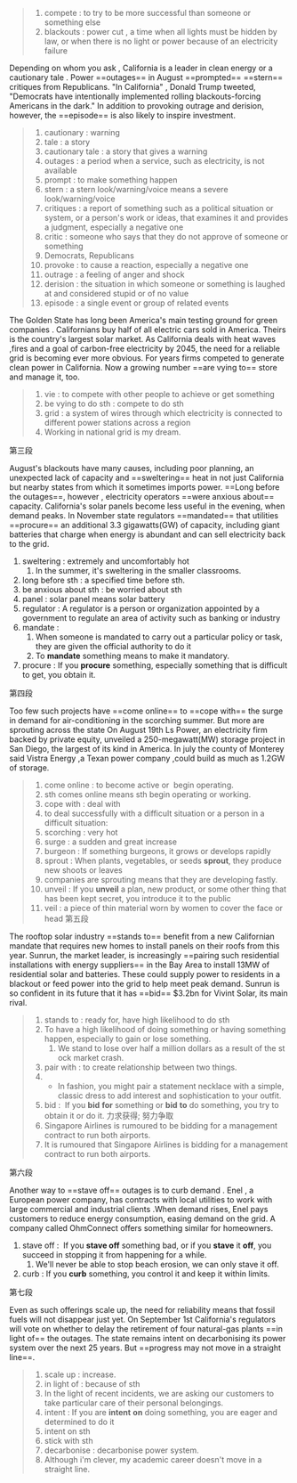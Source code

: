 > 1. compete : to try to be more successful than someone or something else
> 2. blackouts : power cut , a time when all lights must be hidden by law, or when there is no light or power because of an electricity failure


Depending on whom you ask , California is a leader in clean energy or a cautionary tale . Power ==outages== in August ==prompted== ==stern== critiques from Republicans. "In California" , Donald Trump tweeted, "Democrats have intentionally implemented rolling blackouts-forcing Americans in the dark." In addition to provoking outrage and derision, however, the ==episode== is also likely to inspire investment.

>  1. cautionary : warning 
>  2. tale : a story 
>  3. cautionary tale : a story that gives a warning
>  4. outages : a period when a service, such as electricity, is not available
>  5. prompt : to make something happen
>  6. stern : a stern look/warning/voice means a severe look/warning/voice
>  7. critiques : a report of something such as a political situation or system, or a person's work or ideas, that examines it and provides a judgment, especially a negative one
> 	 1. critic : someone who says that they do not approve of someone or something
>  8. Democrats, Republicans
>  9. provoke : to cause a reaction, especially a negative one
>  10. outrage : a feeling of anger and shock
>  11. derision : the situation in which someone or something is laughed at and considered stupid or of no value
>  12. episode : a single event or group of related events

The Golden State has long been America's main testing ground for green companies . Californians buy half of all electric cars sold in America. Theirs is the country's largest solar market. As California deals with heat waves ,fires and a goal of carbon-free electricity by 2045, the need for a reliable grid is becoming ever more obvious. For years firms competed to generate clean power in California. Now a growing number ==are vying to== store and manage it, too.

> 1. vie : to compete with other people to achieve or get something
> 	1. be vying to do sth  : compete to do sth
> 2. grid : a system of wires through which electricity is connected to different power stations across a region
> 	1. Working in national grid is my dream.

第三段

August's blackouts have many causes, including poor planning, an unexpected lack of capacity and ==sweltering== heat in not just California but nearby states from which it sometimes imports power. ==Long before the outages==, however , electricity operators ==were anxious about== capacity. California's solar panels become less useful in the evening, when demand peaks. In November state regulators ==mandated== that utilities ==procure== an additional 3.3 gigawatts(GW) of capacity, including giant batteries that charge when energy is abundant and can sell electricity back to the grid.

1. sweltering :  extremely and uncomfortably hot
	1. In the summer, it's sweltering in the smaller classrooms.
2. long before sth :  a specified time before sth. 
3. be anxious about sth : be worried about sth
4. panel : solar panel means solar battery 
5. regulator :  A regulator is a person or organization appointed by a government to regulate an area of activity such as banking or industry
6. mandate : 
	1. When someone is mandated to carry out a particular policy or task, they are given the official authority to do it
	2. To **mandate** something means to make it mandatory.
7. procure : If you **procure** something, especially something that is difficult to get, you obtain it.

第四段

Too few such projects have ==come online== to ==cope with== the surge in demand for air-conditioning in the scorching summer. But more are sprouting across the state On August 19th Ls Power, an electricity firm backed by private equity, unveiled a 250-megawatt(MW) storage project in San Diego, the largest of its kind in America. In july the county of Monterey said Vistra Energy ,a Texan power company ,could build as much as 1.2GW of storage.

> 1.  come online : to become active or  begin operating. 
> 	1. sth comes online means sth begin operating or working.
> 2. cope with : deal with 
> 	1. to deal successfully with a difficult situation or a person in a difficult situation:
> 3. scorching : very hot
> 4. surge : a sudden and great increase
> 	1. burgeon : If something burgeons, it grows or develops rapidly
> 5. sprout : When plants, vegetables, or seeds **sprout**, they produce new shoots or leaves
> 	1. companies are sprouting means that they are developing fastly.
> 6. unveil : If you **unveil** a plan, new product, or some other thing that has been kept secret, you introduce it to the public
> 	1. veil : a piece of thin material worn by women to cover the face or head
第五段

The rooftop solar industry ==stands to== benefit from a new Californian mandate that requires new homes to install panels on their roofs from this year. Sunrun, the market leader, is increasingly ==pairing such residential installations with energy suppliers== in the Bay Area to install 13MW of residential solar and batteries. These could supply power to residents in a blackout or feed power into the grid to help meet peak demand. Sunrun is so confident in its future that it has ==bid== $3.2bn for Vivint Solar, its main rival.

> 1. stands to : ready for, have high likelihood to do sth
> 	1. To have a high likelihood of doing something or having something happen, especially to gain or lose something.
> 		1. We stand to lose over half a million dollars as a result of the stock market crash.
> 2. pair with : to create relationship between two things.
> 	1. - In fashion, you might pair a statement necklace with a simple, classic dress to add interest and sophistication to your outfit.
> 3. bid :  If you **bid** **for** something or **bid** **to** do something, you try to obtain it or do it. 力求获得; 努力争取
> 	1. Singapore Airlines is rumoured to be bidding for a management contract to run both airports.
> 	2. It is rumoured that Singapore Airlines is bidding for a management contract to run both airports.



第六段

Another way to ==stave off== outages is to curb demand . Enel , a European power company, has contracts with local utilities to work with large commercial and industrial clients .When demand rises, Enel pays customers to reduce energy consumption, easing demand on the grid. A company called OhmConnect offers something similar for homeowners.

1.  stave off :  If you **stave off** something bad, or if you **stave** it **off**, you succeed in stopping it from happening for a while.
	1. We'll never be able to stop beach erosion, we can only stave it off.
2. curb : If you **curb** something, you control it and keep it within limits. 

第七段

Even as such offerings scale up,  the need for reliability means that fossil fuels will not disappear just yet. On September 1st California's regulators will vote on whether to delay the retirement of four natural-gas plants ==in light of== the outages. The state remains intent on decarbonising its power system over the next 25 years. But ==progress may not move in a straight line==.

> 1. scale up : increase. 
> 2. in light of : because of sth
> 	1. In the light of recent incidents, we are asking our customers to take particular care of their personal belongings.
> 3. intent : If you are **intent** **on** doing something, you are eager and determined to do it
> 	1. intent on sth
> 	2. stick with sth
> 4. decarbonise : decarbonise power system. 
> 5. Although i'm clever, my academic career doesn't move in a straight line. 